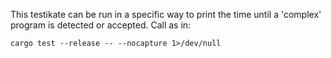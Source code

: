 This testikate can be run in a specific way to print the time until a 'complex' program is detected or accepted. Call as in:

```
cargo test --release -- --nocapture 1>/dev/null
```
